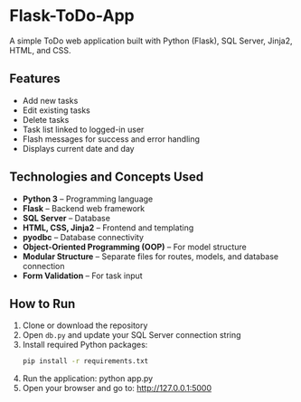 # Flask-ToDo-App
A simple ToDo web application built with Python (Flask), SQL Server, Jinja2, HTML, and CSS.

## Features
- Add new tasks  
- Edit existing tasks  
- Delete tasks  
- Task list linked to logged-in user  
- Flash messages for success and error handling  
- Displays current date and day  

## Technologies and Concepts Used
- **Python 3** – Programming language  
- **Flask** – Backend web framework  
- **SQL Server** – Database  
- **HTML, CSS, Jinja2** – Frontend and templating  
- **pyodbc** – Database connectivity  
- **Object-Oriented Programming (OOP)** – For model structure  
- **Modular Structure** – Separate files for routes, models, and database connection  
- **Form Validation** – For task input  

## How to Run
1. Clone or download the repository  
2. Open `db.py` and update your SQL Server connection string  
3. Install required Python packages:
   ```bash
   pip install -r requirements.txt
4. Run the application:
   python app.py
5. Open your browser and go to:
    http://127.0.0.1:5000
